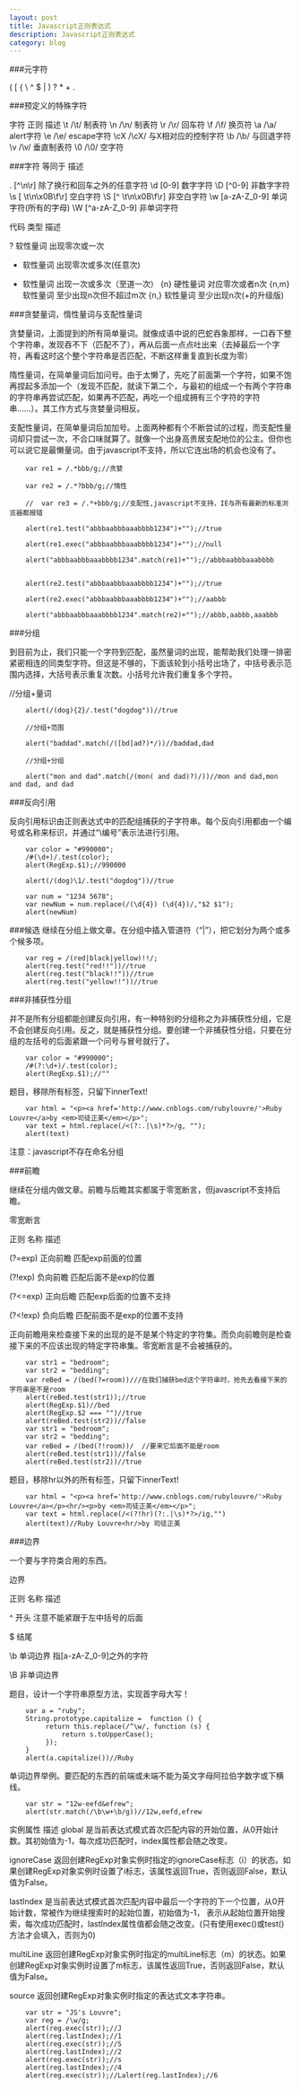 ```yaml
---
layout: post
title: Javascript正则表达式
description: Javascript正则表达式
category: blog
---
```



###元字符

( [ { \ ^ $ | ) ? * + .



###预定义的特殊字符

字符	正则	描述
\t	/\t/	制表符
\n	/\n/	制表符
\r	/\r/	回车符
\f	/\f/	换页符
\a	/\a/	alert字符
\e	/\e/	escape字符
\cX	/\cX/	与X相对应的控制字符
\b	/\b/	与回退字符
\v	/\v/	垂直制表符
\0	/\0/	空字符

 

###字符	等同于	描述

.	[^\n\r]	除了换行和回车之外的任意字符
\d	[0-9]	数字字符
\D	[^0-9]	非数字字符
\s	[ \t\n\x0B\f\r]	空白字符
\S	[^ \t\n\x0B\f\r]	非空白字符
\w	[a-zA-Z_0-9]	单词字符(所有的字母)
\W	[^a-zA-Z_0-9]	非单词字符



代码	类型	描述

?	软性量词	出现零次或一次
*	软性量词	出现零次或多次(任意次)
+	软性量词	出现一次或多次（至道一次）
{n}	硬性量词	对应零次或者n次
{n,m}	软性量词	至少出现n次但不超过m次
{n,}	软性量词	至少出现n次(+的升级版)


###贪婪量词，惰性量词与支配性量词


贪婪量词，上面提到的所有简单量词。就像成语中说的巴蛇吞象那样，一口吞下整个字符串，发现吞不下（匹配不了），再从后面一点点吐出来（去掉最后一个字符，再看这时这个整个字符串是否匹配，不断这样重复直到长度为零）


隋性量词，在简单量词后加问号。由于太懒了，先吃了前面第一个字符，如果不饱再捏起多添加一个（发现不匹配，就读下第二个，与最初的组成一个有两个字符串的字符串再尝试匹配，如果再不匹配，再吃一个组成拥有三个字符的字符串……）。其工作方式与贪婪量词相反。


支配性量词，在简单量词后加加号。上面两种都有个不断尝试的过程，而支配性量词却只尝试一次，不合口味就算了。就像一个出身高贵居支配地位的公主。但你也可以说它是最懒量词。由于javascript不支持，所以它连出场的机会也没有了。

```
	var re1 = /.*bbb/g;//贪婪

	var re2 = /.*?bbb/g;//惰性

	//  var re3 = /.*+bbb/g;//支配性,javascript不支持，IE与所有最新的标准浏览器都报错

	alert(re1.test("abbbaabbbaaabbbb1234")+"");//true

	alert(re1.exec("abbbaabbbaaabbbb1234")+"");//null

	alert("abbbaabbbaaabbbb1234".match(re1)+"");//abbbaabbbaaabbbb

	 
	alert(re2.test("abbbaabbbaaabbbb1234")+"");//true

	alert(re2.exec("abbbaabbbaaabbbb1234")+"");//aabbb

	alert("abbbaabbbaaabbbb1234".match(re2)+"");//abbb,aabbb,aaabbb
```

###分组


到目前为止，我们只能一个字符到匹配，虽然量词的出现，能帮助我们处理一排密紧密相连的同类型字符。但这是不够的，下面该轮到小括号出场了，中括号表示范围内选择，大括号表示重复次数。小括号允许我们重复多个字符。

//分组+量词

```
	alert(/(dog){2}/.test("dogdog"))//true

	//分组+范围

	alert("baddad".match(/([bd]ad?)*/))//baddad,dad

	//分组+分组

	alert("mon and dad".match(/(mon( and dad)?)/))//mon and dad,mon and dad, and dad
```

###反向引用

反向引用标识由正则表达式中的匹配组捕获的子字符串。每个反向引用都由一个编号或名称来标识，并通过“\编号”表示法进行引用。


```
	var color = "#990000";
	/#(\d+)/.test(color);
	alert(RegExp.$1);//990000
	 
	alert(/(dog)\1/.test("dogdog"))//true
	 
	var num = "1234 5678";
	var newNum = num.replace(/(\d{4}) (\d{4})/,"$2 $1");
	alert(newNum)
```

###候选
继续在分组上做文章。在分组中插入管道符（“|”），把它划分为两个或多个候多项。

```
	var reg = /(red|black|yellow)!!/;
	alert(reg.test("red!!"))//true
	alert(reg.test("black!!"))//true
	alert(reg.test("yellow!!"))//true
```

###非捕获性分组

并不是所有分组都能创建反向引用，有一种特别的分组称之为非捕获性分组，它是不会创建反向引用。反之，就是捕获性分组。要创建一个非捕获性分组，只要在分组的左括号的后面紧跟一个问号与冒号就行了。

```
	var color = "#990000";
	/#(?:\d+)/.test(color);
	alert(RegExp.$1);//""
```

题目，移除所有标签，只留下innerText!
```
	var html = "<p><a href='http://www.cnblogs.com/rubylouvre/'>Ruby Louvre</a>by <em>司徒正美</em></p>";
	var text = html.replace(/<(?:.|\s)*?>/g, "");
	alert(text)
```

注意：javascript不存在命名分组

###前瞻

继续在分组内做文章。前瞻与后瞻其实都属于零宽断言，但javascript不支持后瞻。

零宽断言

正则	名称	描述

(?=exp)	正向前瞻	匹配exp前面的位置

(?!exp)	负向前瞻	匹配后面不是exp的位置

(?<=exp)	正向后瞻	匹配exp后面的位置不支持

(?<!exp)	负向后瞻	匹配前面不是exp的位置不支持

正向前瞻用来检查接下来的出现的是不是某个特定的字符集。而负向前瞻则是检查接下来的不应该出现的特定字符串集。零宽断言是不会被捕获的。

```
	var str1 = "bedroom";
	var str2 = "bedding";
	var reBed = /(bed(?=room))///在我们捕获bed这个字符串时，抢先去看接下来的字符串是不是room
	alert(reBed.test(str1));//true
	alert(RegExp.$1)//bed
	alert(RegExp.$2 === "")//true
	alert(reBed.test(str2))//false
	var str1 = "bedroom";
	var str2 = "bedding";
	var reBed = /(bed(?!room))/  //要来它后面不能是room
	alert(reBed.test(str1))//false
	alert(reBed.test(str2))//true
```
题目，移除hr以外的所有标签，只留下innerText!

```
	var html = "<p><a href='http://www.cnblogs.com/rubylouvre/'>Ruby Louvre</a></p><hr/><p>by <em>司徒正美</em></p>";
	var text = html.replace(/<(?!hr)(?:.|\s)*?>/ig,"")
	alert(text)//Ruby Louvre<hr/>by 司徒正美
```

###边界

一个要与字符类合用的东西。

边界

正则	名称	描述

^	开头	注意不能紧跟于左中括号的后面

$	结尾	 

\b	单词边界	指[a-zA-Z_0-9]之外的字符

\B	非单词边界	 

题目，设计一个字符串原型方法，实现首字母大写！

```
	var a = "ruby";
	String.prototype.capitalize =  function () {
		 return this.replace(/^\w/, function (s) {
			 return s.toUpperCase();
		 });
	}
	alert(a.capitalize())//Ruby
```

单词边界举例。要匹配的东西的前端或未端不能为英文字母阿拉伯字数字或下横线。

```
	var str = "12w-eefd&efrew";
	alert(str.match(/\b\w+\b/g))//12w,eefd,efrew
```

实例属性	描述
global	是当前表达式模式首次匹配内容的开始位置，从0开始计数。其初始值为-1，每次成功匹配时，index属性都会随之改变。

ignoreCase	返回创建RegExp对象实例时指定的ignoreCase标志（i）的状态。如果创建RegExp对象实例时设置了i标志，该属性返回True，否则返回False，默认值为False。

lastIndex	是当前表达式模式首次匹配内容中最后一个字符的下一个位置，从0开始计数，常被作为继续搜索时的起始位置，初始值为-1， 表示从起始位置开始搜索，每次成功匹配时，lastIndex属性值都会随之改变。(只有使用exec()或test()方法才会填入，否则为0)

multiLine	返回创建RegExp对象实例时指定的multiLine标志（m）的状态。如果创建RegExp对象实例时设置了m标志，该属性返回True，否则返回False，默认值为False。

source	返回创建RegExp对象实例时指定的表达式文本字符串。

```
	var str = "JS's Louvre";
	var reg = /\w/g;
	alert(reg.exec(str));//J
	alert(reg.lastIndex);//1
	alert(reg.exec(str));//S
	alert(reg.lastIndex);//2
	alert(reg.exec(str));//s
	alert(reg.lastIndex);//4
	alert(reg.exec(str));//Lalert(reg.lastIndex);//6
```